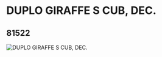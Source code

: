 # DUPLO GIRAFFE S CUB, DEC.
## 81522
![DUPLO GIRAFFE S CUB, DEC.](https://lc-www-live-s.legocdn.com/media/bricks/5/2/4282957.jpg)